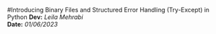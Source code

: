 #Introducing  Binary Files and  Structured Error Handling (Try-Except) in Python
**Dev:** *Leila Mehrabi*  
**Date:** *01/06/2023*


